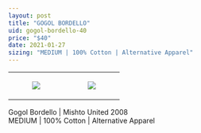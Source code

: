 ```yaml
---
layout: post
title: "GOGOL BORDELLO"
uid: gogol-bordello-40
price: "$40"
date: 2021-01-27
sizing: "MEDIUM | 100% Cotton | Alternative Apparel"
---
```




<table style="width:100%;"><tr><td style="vertical-align:top;">
      <figure class="tmblr-full" data-orig-height="2048" data-orig-width="1365" data-orig-src="https://concertshirts.netlify.app/shirts/0161/0161-01.jpg"><img src="https://64.media.tumblr.com/0f8f1da2d923a989c5bc7f701921a646/30b130fd77b6c3b6-f6/s540x810/4351be7ed7cfbd6584bf2344ece1534f6540cdb0.jpg" data-orig-height="2048" data-orig-width="1365" data-orig-src="https://concertshirts.netlify.app/shirts/0161/0161-01.jpg"/></figure></td>
    <td style="vertical-align:top;">
      <figure class="tmblr-full" data-orig-height="2048" data-orig-width="1365" data-orig-src="https://concertshirts.netlify.app/shirts/0161/0161-02.jpg"><img src="https://64.media.tumblr.com/93cc830c924e51ae01e59d22d3a864b7/30b130fd77b6c3b6-c4/s540x810/7a4836c2ca906a3736df8e9728b1b2b6db2e9d16.jpg" data-orig-height="2048" data-orig-width="1365" data-orig-src="https://concertshirts.netlify.app/shirts/0161/0161-02.jpg"/></figure></td>
  </tr></table><p>
  Gogol Bordello | Mishto United 2008<br/>MEDIUM | 100% Cotton | Alternative Apparel
</p>
